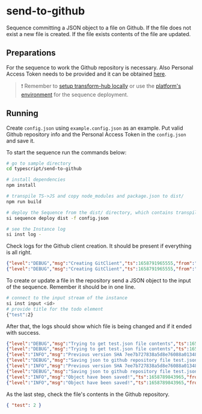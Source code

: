# send-to-github

Sequence committing a JSON object to a file on Github. If the file does not exist a new file is created. If the file exists contents of the file are updated.

## Preparations

For the sequence to work the Github repository is necessary. Also Personal Access Token needs to be provided and it can be obtained [here](https://github.com/settings/tokens).

> ❗ Remember to [setup transform-hub locally](https://docs.scramjet.org/platform/self-hosted-installation) or use the [platform's environment](https://docs.scramjet.org/platform/quick-start) for the sequence deployment.

## Running

Create `config.json` using `example.config.json` as an example. Put valid Github repository info and the Personal Access Token in the `config.json` and save it.

To start the sequence run the commands below:

```bash
# go to sample directory
cd typescript/send-to-github

# install dependencies
npm install

# transpile TS->JS and copy node_modules and package.json to dist/
npm run build

# deploy the Sequence from the dist/ directory, which contains transpiled code, package.json and node_modules
si sequence deploy dist -f config.json

# see the Instance log
si inst log -
```

Check logs for the Github client creation. It should be present if everything is all right.

```json
{"level":"DEBUG","msg":"Creating GitClient","ts":1658791965555,"from":"Sequence","Runner":{"id":"1fa83e60-9705-41c5-83a6-722d926bd137"}}
{"level":"DEBUG","msg":"Creating GitClient","ts":1658791965555,"from":"Sequence","CSIController":{"id":"1fa83e60-9705-41c5-83a6-722d926bd137"}}
```

To create or update a file in the repository send a JSON object to the input of the sequence. Remember it should be in one line.

```bash
# connect to the input stream of the instance
si inst input <id>
# provide title for the todo element
{"test":2}
```

After that, the logs should show which file is being changed and if it ended with success.

```json
{"level":"DEBUG","msg":"Trying to get test.json file contents","ts":1658789843499,"from":"Sequence","Runner":{"id":"bb32a230-cceb-48db-b2e2-eb7fedbd18bf"}}
{"level":"DEBUG","msg":"Trying to get test.json file contents","ts":1658789843499,"from":"Sequence","CSIController":{"id":"bb32a230-cceb-48db-b2e2-eb7fedbd18bf"}}
{"level":"INFO","msg":"Previous version SHA 7ee7b727838a5d8e76088a01348d3081542c5266","ts":1658789843655,"from":"Sequence","Runner":{"id":"bb32a230-cceb-48db-b2e2-eb7fedbd18bf"}}
{"level":"DEBUG","msg":"Saving json to github repository file test.json","ts":1658789843655,"from":"Sequence","Runner":{"id":"bb32a230-cceb-48db-b2e2-eb7fedbd18bf"}}
{"level":"INFO","msg":"Previous version SHA 7ee7b727838a5d8e76088a01348d3081542c5266","ts":1658789843655,"from":"Sequence","CSIController":{"id":"bb32a230-cceb-48db-b2e2-eb7fedbd18bf"}}
{"level":"DEBUG","msg":"Saving json to github repository file test.json","ts":1658789843655,"from":"Sequence","CSIController":{"id":"bb32a230-cceb-48db-b2e2-eb7fedbd18bf"}}
{"level":"INFO","msg":"Object have been saved!","ts":1658789843965,"from":"Sequence","Runner":{"id":"bb32a230-cceb-48db-b2e2-eb7fedbd18bf"}}
{"level":"INFO","msg":"Object have been saved!","ts":1658789843965,"from":"Sequence","CSIController":{"id":"bb32a230-cceb-48db-b2e2-eb7fedbd18bf"}}
```

As the last step, check the file's contents in the Github repository.

```json
{ "test": 2 }
```
